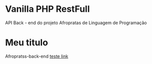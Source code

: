 # Vanilla PHP RestFull
   API
   Back - end do projeto Afropratas de Linguagem de Programação

# Meu titulo
 Afropratss-back-end
[teste link](https:google.com)